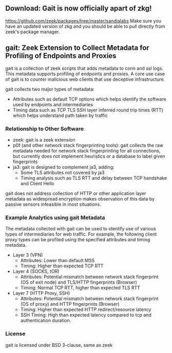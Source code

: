 ## Download: Gait is now officially apart of zkg!  ##
https://github.com/zeek/packages/tree/master/sandialabs
Make sure you have an updated version of zkg and you should be able to pull directly from zeek's package manager. 

## gait: Zeek Extension to Collect Metadata for Profiling of Endpoints and Proxies ##

gait is a collection of zeek scripts that adds metadata to conn and ssl logs. This metadata supports profiling of endpoints and proxies. A core use case of gait is to counter malicious web clients that use deceptive infrastructure.

gait collects two major types of metadata:

 * Attributes such as default TCP options which helps identify the software used by endpoints and intermediaries
 * Timing data such as TCP TLS SSH layer inferred round trip times (RTT) which helps understand path taken by traffic

### Relationship to Other Software ###
 * zeek: gait is a zeek extension
 * p0f (and other network stack fingerprinting tools): gait collects the raw metadata needed for network stack fingerprinting for all connections, but currently does not implement heuristics or a database to label given fingerprints
 * ja3: gait is designed to complement ja3, adding:
    * Some TLS attributes not covered by ja3
    * Timing analysis such as TLS RTT and delay between TCP handshake and Client Hello

gait does not address collection of HTTP or other application layer metadata as widespread encryption makes observation of this data by passive sensors infeasible in most situations.

### Example Analytics using gait Metadata ###

The metadata collected with gait can be used to identify use of various types of intermediaries for web traffic. For example, the following client proxy types can be profiled using the specified attributes and timing metadata.

 * Layer 3 (VPN)
   * Attributes: Lower than default MSS
   * Timing: Higher than expected TCP RTT
 * Layer 4 (SOCKS, tOR)
   * Attributes: Potential mismatch between network stack fingerprint (OS of exit node) and TLS/HTTP fingerprints (Browser)
   * Timing: Normal TCP RTT, higher than expected TLS RTT
 * Layer 7 (HTTP Proxy, SSH)
   * Attributes: Potential mismatch between network stack fingerprint (OS of proxy) and HTTP fingerprints (Browser)
   * Timing: Higher than expected HTTP redirect/resource latency
   * SSH Timing: High than expected latency compared to tcp and authentication duration. 

### License ###

gait is licensed under BSD 3-clause, same as zeek

